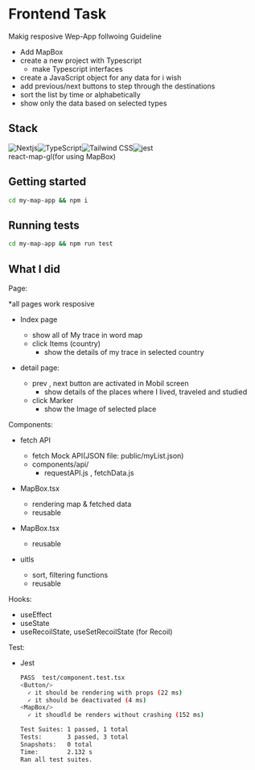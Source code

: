 # Frontend Task

Makig resposive Wep-App follwoing Guideline

- Add MapBox
- create a new project with Typescript
  - make Typescript interfaces
- create a JavaScript object for any data for i wish
- add previous/next buttons to step through the destinations
- sort the list by time or alphabetically
- show only the data based on selected types

## Stack

<div style="display:flex">
<img alt="Nextjs" src ="https://img.shields.io/badge/NextJS-v12.3.0-000000.svg?&style=for-the-badge&logo=Nextjs&logoColor=000000"/>
<img alt="TypeScript" src ="https://img.shields.io/badge/TypeScript-v4.8.3-3178C6.svg?&style=for-the-badge&logo=TypeScript&logoColor=3178C6"/>
<img alt="Tailwind CSS" src ="https://img.shields.io/badge/TailWindCSS-v3.1.8-06B6D4.svg?&style=for-the-badge&logo=TailwindCSS&logoColor=06B6D4"/>
<img alt="jest" src ="https://img.shields.io/badge/Jest-v28.1.2-C21325.svg?&style=for-the-badge&logo=Jest&logoColor=C21325"/></div>
react-map-gl(for using MapBox)

## Getting started

```sh
cd my-map-app && npm i
```

## Running tests

```sh
cd my-map-app && npm run test
```

## What I did

Page:

\*all pages work resposive

- Index page

  - show all of My trace in word map
  - click Items (country)
    - show the details of my trace in selected country

- detail page:
  - prev , next button are activated in Mobil screen
    - show details of the places where I lived, traveled and studied
  - click Marker
    - show the Image of selected place

Components:

- fetch API

  - fetch Mock API(JSON file: public/myList.json)
  - components/api/
    - requestAPI.js , fetchData.js

- MapBox.tsx

  - rendering map & fetched data
  - reusable

- MapBox.tsx

  - reusable

- uitls

  - sort, filtering functions
  - reusable

Hooks:

- useEffect
- useState
- useRecoilState, useSetRecoilState (for Recoil)

Test:

- Jest

  ```sh
  PASS  test/component.test.tsx
  <Button/>
    ✓ it should be rendering with props (22 ms)
    ✓ it should be deactivated (4 ms)
  <MapBox/>
    ✓ it shoudld be renders without crashing (152 ms)

  Test Suites: 1 passed, 1 total
  Tests:       3 passed, 3 total
  Snapshots:   0 total
  Time:        2.132 s
  Ran all test suites.
  ```
